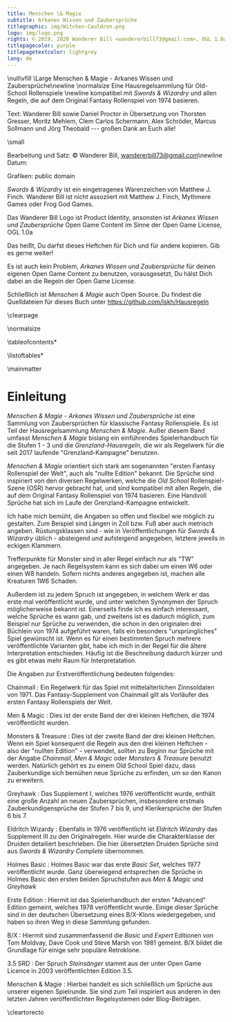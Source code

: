 ```yaml
---
title: Menschen \& Magie
subtitle: Arkanes Wissen und Zaubersprüche
titlegraphic: img/Witches-Cauldron.png
logo: img/logo.png
rights: © 2019, 2020 Wanderer Bill <wandererbill73@gmail.com>, OGL 1.0a
titlepagecolor: purple
titlepagetextcolor: lightgrey
lang: de
---
```


\null\vfill
\Large
Menschen & Magie - Arkanes Wissen und Zaubersprüche\newline
\normalsize
Eine Hausregelsammlung für Old-School Rollenspiele \newline
kompatibel mit *Swords & Wizardry* und allen Regeln, die auf dem
Original Fantasy Rollenspiel von 1974 basieren.

Text: Wanderer Bill sowie Daniel Proctor in Übersetzung von Thorsten
Gresser, Moritz Mehlem, Clem Carlos Schermann, Alex Schröder, Marcus
Sollmann und Jörg Theobald --- großen Dank an Euch alle!

\small

Bearbeitung und Satz: © Wanderer Bill, 
<wandererbill73@gmail.com>\newline
Datum:

Grafiken: public domain

*Swords & Wizardry* ist ein eingetragenes Warenzeichen von Matthew J.
Finch. Wanderer Bill ist nicht assoziiert mit Matthew J. Finch,
Mythmere Games oder Frog God Games.

Das Wanderer Bill Logo ist Product Identity, ansonsten ist 
*Arkanes Wissen und Zaubersprüche* Open Game
Content im Sinne der Open Game License, OGL 1.0a

Das heißt, Du darfst dieses Heftchen für Dich und für andere kopieren.
Gib es gerne weiter! 

Es ist auch kein Problem, *Arkanes Wissen und Zaubersprüche* für deinen
eigenen Open Game Content zu benutzen, vorausgesetzt, Du hälst Dich
dabei an die Regeln der Open Game License.

Schließlich ist *Menschen & Magie* auch Open Source. Du findest die
Quelldateien für dieses Buch unter 
<https://github.com/lskh/Hausregeln>

\clearpage

\normalsize 

\tableofcontents*

\listoftables*

\mainmatter

# Einleitung

*Menschen & Magie - Arkanes Wissen und Zaubersprüche* ist eine
Sammlung von Zaubersprüchen für klassische Fantasy Rollenspiele.  Es
ist Teil der Hausregelsammlung *Menschen & Magie*. Außer diesem Band
umfasst *Menschen & Magie* bislang ein einführendes Spielerhandbuch
für die Stufen 1 - 3 und die *Grenzland-Hausregeln*, die wir als
Regelwerk für die seit 2017 laufende "Grenzland-Kampagne"
benutzen.

*Menschen & Magie* orientiert sich stark am sogenannten "ersten
Fantasy Rollenspiel der Welt", auch als "nullte Edition" bekannt. Die
Sprüche sind inspiriert von den
diversen Regelwerken, welche die *Old School* Rollenspiel-Szene (OSR)
hervor gebracht hat, und sind kompatibel mit allen Regeln, die auf dem 
Original Fantasy Rollenspiel von 1974 basieren. Eine Handvoll Sprüche
hat sich im Laufe der Grenzland-Kampagne entwickelt.

Ich habe mich bemüht, die Angaben so offen und flexibel wie möglich zu
gestalten. Zum Beispiel sind Längen in Zoll bzw. Fuß aber auch
metrisch angeben. Rüstungsklassen sind - wie in Veröffentlichungen für
*Swords & Wizardry* üblich - absteigend *und* aufsteigend angegeben,
letztere jeweils in eckigen Klammern.

Trefferpunkte für Monster sind in aller Regel einfach nur als "TW"
angegeben. Je nach Regelsystem kann es sich dabei um einen W6 oder
einen W8 handeln. Sofern nichts anderes angegeben ist, machen alle
Kreaturen 1W6 Schaden.

Außerdem ist zu jedem Spruch ist angegeben, in welchem Werk er das erste mal
veröffentlicht wurde, und unter welchen Synonymen der Spruch
möglicherweise bekannt ist. Einerseits finde ich es einfach interessant,
welche Sprüche es wann gab, und zweitens ist es dadurch möglich, zum
Beispiel nur Sprüche zu verwenden, die schon in den originalen drei
Büchlein von 1974 aufgeführt waren, falls ein besonders "ursprüngliches" Spiel
gewünscht ist. Wenn es für einen bestimmten Spruch mehrere
veröffentlichte Varianten gibt, habe ich mich in der Regel für die
ältere Interpretation entschieden. Häufig ist die Beschreibung dadurch
kürzer und es gibt etwas mehr Raum für Interpretatation.

Die Angaben zur Erstveröffentlichung bedeuten folgendes:

Chainmail
:    Ein Regelwerk für das Spiel mit mittelalterlichen Zinnsoldaten
von 1971. Das
Fantasy-Supplement von Chainmail gilt als Vorläufer des ersten Fantasy
Rollenspiels der Welt.

Men & Magic
:    Dies ist der erste Band der drei kleinen Heftchen, die 1974
veröffentlicht wurden. 

Monsters & Treasure
:    Dies ist der zweite Band der drei kleinen Heftchen. 
Wenn ein Spiel konsequent die Regeln aus den drei kleinen Heftchen -  
also der "nullten Edition"  - verwendet, sollten zu Beginn nur Sprüche
mit der Angabe *Chainmail*, *Men & Magic* oder *Monsters & Treasure*
benutzt werden. Natürlich gehört es zu einem Old School Spiel dazu,
dass Zauberkundige sich bemühen neue Sprüche zu erfinden, um so
den Kanon zu erweitern.

Greyhawk
:    Das Supplement I, welches 1976 veröffentlicht wurde, enthält eine
große Anzahl an neuen Zaubersprüchen, insbesondere erstmals
Zauberkundigensprüche der Stufen 7 bis 9, und Klerikersprüche der
Stufen 6 bis 7.

Eldritch Wizardy
:    Ebenfalls in 1976 veröffentlicht ist *Eldritch Wizardry* das
Supplement III zu den Originalregeln. Hier wurde die Charakterklasse
der Druiden detailiert beschrieben. Die hier übersetzten Druiden Sprüche
sind aus *Swords & Wizardry Complete* übernommen.

Holmes Basic
:    Holmes Basic war das erste *Basic Set*, welches 1977
veröffentlicht wurde. Ganz überwiegend entsprechen die Sprüche in
Holmes Basic den ersten beiden Spruchstufen aus *Men & Magic* und
*Greyhawk*

Erste Edition
:    Hiermit ist das Spielerhandbuch der ersten "Advanced" Edition
gemeint, welches 1978 veröffentlicht wurde. Einige dieser Sprüche 
sind in der deutschen Übersetzung eines B/X-Klons
wiedergegeben, und haben so ihren Weg in diese Sammlung gefunden.

B/X
:    Hiermit sind zusammenfassend die *Basic* und *Expert* Editionen
von Tom Moldvay, Dave Cook und Steve Marsh von 1981 gemeint. B/X bildet die
Grundlage für einige sehr populäre Retroklone.

3.5 SRD
:    Der Spruch *Steinsänger* stammt aus der unter Open Game Licence
in 2003 veröffentlichten Edition 3.5. 

Menschen & Magie
:    Hierbei handelt es sich schließlich um Sprüche aus unserer
eigenen Spielrunde. Sie sind zum Teil inspiriert aus anderen in den
letzten Jahren veröffentlichten Regelsystemen oder Blog-Beiträgen.

\cleartorecto

